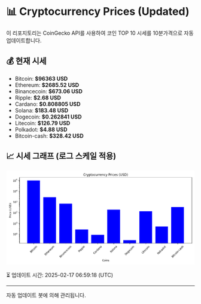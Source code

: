 
# 📊 Cryptocurrency Prices (Updated)

이 리포지토리는 CoinGecko API를 사용하여 코인 TOP 10 시세를 10분가격으로 자동 업데이트합니다.

## 💰 현재 시세
- Bitcoin: **$96363 USD**
- Ethereum: **$2685.52 USD**
- Binancecoin: **$673.06 USD**
- Ripple: **$2.68 USD**
- Cardano: **$0.808805 USD**
- Solana: **$183.48 USD**
- Dogecoin: **$0.262841 USD**
- Litecoin: **$126.79 USD**
- Polkadot: **$4.88 USD**
- Bitcoin-cash: **$328.42 USD**

## 📈 시세 그래프 (로그 스케일 적용)
![Crypto Prices](crypto_prices.png)

⏳ 업데이트 시간: 2025-02-17 06:59:18 (UTC)

---
자동 업데이트 봇에 의해 관리됩니다.

